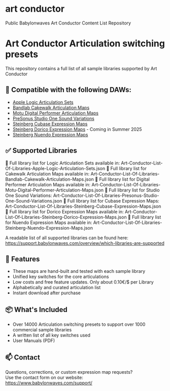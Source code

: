 # art conductor
Public Babylonwaves Art Conductor Content List Repository


# Art Conductor Articulation switching presets

This repository contains a full list of all sample libraries supported by Art Conductor


## 🧩 Compatible with the following DAWs:

- [Apple Logic Articulation Sets](https://www.babylonwaves.com/logic)
- [Bandlab Cakewalk Articulation Maps](https://www.babylonwaves.com/cakewalk)
- [Motu Digital Performer Articulation Maps](https://www.babylonwaves.com/digital-performer)
- [PreSonus Studio One Sound Variations](https://www.babylonwaves.com/studio-one)
- [Steinberg Cubase Expression Maps](https://www.babylonwaves.com/cubase)
- [Steinberg Dorico Expression Maps](https://www.babylonwaves.com/dorico) - Coming in Summer 2025
- [Steinberg Nuendo Expression Maps](https://www.babylonwaves.com/cubase)



## ✅ Supported Libraries


📂 Full library list for Logic Articulation Sets available in: Art-Conductor-List-Of-Libraries-Apple-Logic-Articulation-Sets.json
📂 Full library list for Cakewalk Articulation Maps available in: Art-Conductor-List-Of-Libraries-Bandlab-Cakewalk-Articulation-Maps.json
📂 Full library list for Digital Performer Articulation Maps available in: Art-Conductor-List-Of-Libraries-Motu-Digital-Performer-Articulation-Maps.json
📂 Full library list for Studio One Sound Variations: Art-Conductor-List-Of-Libraries-Presonus-Studio-One-Sound-Variations.json
📂 Full library list for Cubase Expression Maps: Art-Conductor-List-Of-Libraries-Steinberg-Cubase-Expression-Maps.json
📂 Full library list for Dorico Expression Maps available in: Art-Conductor-List-Of-Libraries-Steinberg-Dorico-Expression-Maps.json
📂 Full library list for Nuendo Expression Maps available in: Art-Conductor-List-Of-Libraries-Steinberg-Nuendo-Expression-Maps.json


A readable list of all supported libraries can be found here:
https://support.babylonwaves.com/overview/which-libraries-are-supported



## 📣 Features

- These maps are hand-built and tested with each sample library
- Unified key switches for the core articulations
- Low costs and free feature updates. Only about 0.10€/$ per Library
- Alphabetically and curated articulation list
- Instant download after purchase



## 📦 What's Included

- Over 14000 Articulation switching presets to support over 1000 commercial sample libraries
- A written list of all key switches used
- User Manuals (PDF)


## 📫 Contact

Questions, corrections, or custom expression map requests?  
Use the contact form on our website: https://www.babylonwaves.com/support/
